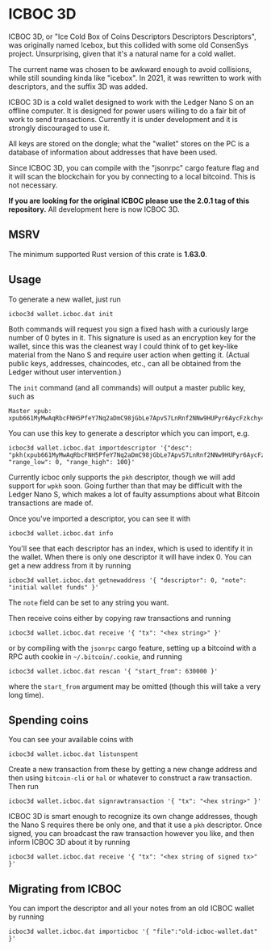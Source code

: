 
# ICBOC 3D

ICBOC 3D, or "Ice Cold Box of Coins Descriptors Descriptors Descriptors",
was originally named Icebox, but this collided with some old ConsenSys
project. Unsurprising, given that it's a natural name for a cold wallet.

The current name was chosen to be awkward enough to avoid collisions, while
still sounding kinda like "icebox". In 2021, it was rewritten to work with
descriptors, and the suffix 3D was added.

ICBOC 3D is a cold wallet designed to work with the Ledger Nano S on an offline
computer. It is designed for power users willing to do a fair bit of work to
send transactions. Currently it is under development and it is strongly
discouraged to use it.

All keys are stored on the dongle; what the "wallet" stores on the PC is a
database of information about addresses that have been used.

Since ICBOC 3D, you can compile with the "jsonrpc" cargo feature flag and
it will scan the blockchain for you by connecting to a local bitcoind. This
is not necessary.

**If you are looking for the original ICBOC please use the 2.0.1 tag of this
repository.** All development here is now ICBOC 3D.

## MSRV

The minimum supported Rust version of this crate is **1.63.0**.

## Usage

To generate a new wallet, just run

    icboc3d wallet.icboc.dat init

Both commands will request you sign a fixed hash with a curiously large
number of 0 bytes in it. This signature is used as an encryption key for
the wallet, since this was the cleanest way I could think of to get
key-like material from the Nano S and require user action when getting it.
(Actual public keys, addresses, chaincodes, etc., can all be obtained
from the Ledger without user intervention.)

The `init` command (and all commands) will output a master public key, such as

    Master xpub: xpub661MyMwAqRbcFNH5PfeY7Nq2aDmC98jGbLe7ApvS7LnRnf2NNw9HUPyr6AycFzkchy4vn23J2HSxQRMSsVsRJZ4ihoZoJEnAnMYtmLWmSg7

You can use this key to generate a descriptor which you can import, e.g.

    icboc3d wallet.icboc.dat importdescriptor '{"desc": "pkh(xpub661MyMwAqRbcFNH5PfeY7Nq2aDmC98jGbLe7ApvS7LnRnf2NNw9HUPyr6AycFzkchy4vn23J2HSxQRMSsVsRJZ4ihoZoJEnAnMYtmLWmSg7/44h/0h/0h/1/*)", "range_low": 0, "range_high": 100}'

Currently icboc only supports the `pkh` descriptor, though we will add
support for `wpkh` soon. Going further than that may be difficult with
the Ledger Nano S, which makes a lot of faulty assumptions about what
Bitcoin transactions are made of.

Once you've imported a descriptor, you can see it with

    icboc3d wallet.icboc.dat info

You'll see that each descriptor has an index, which is used to identify it in
the wallet. When there is only one descriptor it will have index 0. You can
get a new address from it by running

    icboc3d wallet.icboc.dat getnewaddress '{ "descriptor": 0, "note": "initial wallet funds" }'

The `note` field can be set to any string you want.

Then receive coins either by copying raw transactions and running

    icboc3d wallet.icboc.dat receive '{ "tx": "<hex string>" }'

or by compiling with the `jsonrpc` cargo feature, setting up a bitcoind with
a RPC auth cookie in `~/.bitcoin/.cookie`, and running

    icboc3d wallet.icboc.dat rescan '{ "start_from": 630000 }'

where the `start_from` argument may be omitted (though this will take a very
long time).

## Spending coins

You can see your available coins with

    icboc3d wallet.icboc.dat listunspent

Create a new transaction from these by getting a new change address and then
using `bitcoin-cli` or `hal` or whatever to construct a raw transaction. Then
run

    icboc3d wallet.icboc.dat signrawtransaction '{ "tx": "<hex string>" }'

ICBOC 3D is smart enough to recognize its own change addresses, though the
Nano S requires there be only one, and that it use a `pkh` descriptor. Once
signed, you can broadcast the raw transaction however you like, and then
inform ICBOC 3D about it by running

    icboc3d wallet.icboc.dat receive '{ "tx": "<hex string of signed tx>" }'

## Migrating from ICBOC

You can import the descriptor and all your notes from an old ICBOC wallet by
running

    icboc3d wallet.icboc.dat importicboc '{ "file":"old-icboc-wallet.dat" }'

